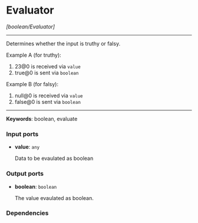 # Evaluator

_[boolean/Evaluator]_

---

Determines whether the input is truthy or falsy.  
  
Example A (for truthy):  
  
1. 23@0 is received via `value`  
2. true@0 is sent via `boolean`  
  
Example B (for falsy):  
1. null@0 is received via `value`  
2. false@0 is sent via `boolean`  

---

__Keywords__: boolean, evaluate

### Input ports

* __value__: ` any `


    Data to be evaulated as boolean  

### Output ports

* __boolean__: ` boolean `


    The value evaulated as boolean.  

### Dependencies





